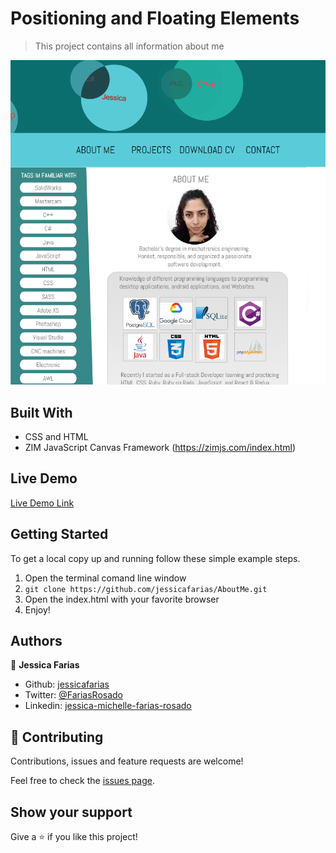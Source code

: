 # Positioning and Floating Elements

> This project contains all information about me

![screenshot](/assets/images/screenshot.png)

## Built With

- CSS and HTML
- ZIM JavaScript Canvas Framework (https://zimjs.com/index.html)

## Live Demo

[Live Demo Link](https://raw.githack.com/jessicafarias/AppleProject/homePage/index.html)


## Getting Started

To get a local copy up and running follow these simple example steps.

1. Open the terminal comand line window
2. ``` git clone https://github.com/jessicafarias/AboutMe.git ```
3. Open the index.html with your favorite browser
4. Enjoy!


## Authors

👤 **Jessica Farias**

- Github: [jessicafarias](https://github.com/jessicafarias)
- Twitter: [@FariasRosado](https://twitter.com/FariasRosado)
- Linkedin: [jessica-michelle-farias-rosado](https://www.linkedin.com/in/jessica-michelle-farias-rosado/)

## 🤝 Contributing

Contributions, issues and feature requests are welcome!

Feel free to check the [issues page](issues/).

## Show your support

Give a ⭐️ if you like this project!
